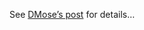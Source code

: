 <!--
.. title: Mozilla Messaging is looking for a new L10n Lead!
.. date: 2010-09-14 15:28:53
.. author: Blake Winton
.. tags: mozilla, thunderbird, l10n, silly
-->

See [DMose’s post](http://redpuma.net/blog/?p=661) for details…

